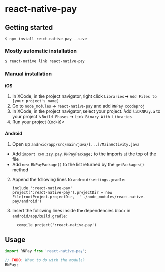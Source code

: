 
# react-native-pay

## Getting started

`$ npm install react-native-pay --save`

### Mostly automatic installation

`$ react-native link react-native-pay`

### Manual installation


#### iOS

1. In XCode, in the project navigator, right click `Libraries` ➜ `Add Files to [your project's name]`
2. Go to `node_modules` ➜ `react-native-pay` and add `RNPay.xcodeproj`
3. In XCode, in the project navigator, select your project. Add `libRNPay.a` to your project's `Build Phases` ➜ `Link Binary With Libraries`
4. Run your project (`Cmd+R`)<

#### Android

1. Open up `android/app/src/main/java/[...]/MainActivity.java`
  - Add `import com.zzy.pay.RNPayPackage;` to the imports at the top of the file
  - Add `new RNPayPackage()` to the list returned by the `getPackages()` method
2. Append the following lines to `android/settings.gradle`:
  	```
  	include ':react-native-pay'
  	project(':react-native-pay').projectDir = new File(rootProject.projectDir, 	'../node_modules/react-native-pay/android')
  	```
3. Insert the following lines inside the dependencies block in `android/app/build.gradle`:
  	```
      compile project(':react-native-pay')
  	```


## Usage
```javascript
import RNPay from 'react-native-pay';

// TODO: What to do with the module?
RNPay;
```
  